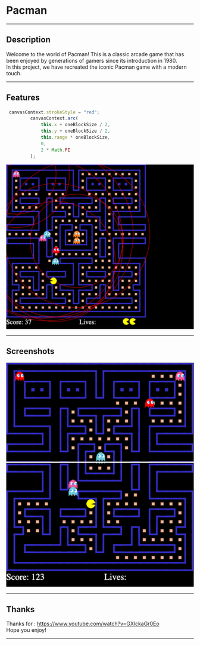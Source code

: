 # Pacman

---

## Description

Welcome to the world of Pacman! This is a classic arcade game that has been enjoyed by generations of gamers since its introduction in 1980. <br />
In this project, we have recreated the iconic Pacman game with a modern touch.

---

## Features

```javascript
 canvasContext.strokeStyle = "red";
         canvasContext.arc(
             this.x + oneBlockSize / 2,
             this.y + oneBlockSize / 2,
             this.range * oneBlockSize,
             0,
             2 * Math.PI
         );
```
![Screenshot](3.png)

---

## Screenshots

![Screenshot](1.png)
![Screenshot](2.png)

---

## Thanks

Thanks for : https://www.youtube.com/watch?v=GXlckaGr0Eo <br />
Hope you enjoy!

---
